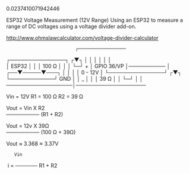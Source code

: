 0.0237410071942446

ESP32 Voltage Measurement (12V Range)
Using an ESP32 to measure a range of DC voltages using a voltage divider add-on.

http://www.ohmslawcalculator.com/voltage-divider-calculator

                              ┌──────────────────
  ┌───────────────┐          ┌▼┐                │
  │               │          │ │                │  
  │     ESP32     │          │ │ 100 Ω          │
  │               │          └─┘                +
  │   GPIO 36/VP  │────────── │           ┌──▼─────▼───┐
  │               │           │           │   0 - 12V  │
  └───────────────┘          ┌▼┐          └────────────┘
         GND                 │ │                 _
          │                  │ │ 39 Ω            │
          │                  └─┘                 │
          │ ──────────────────│───────────────────

Vin = 12V
R1 = 100 Ω
R2 = 39 Ω

Vout = Vin X R2  
       ─────────
        (R1 + R2)
        
Vout = 12v X 39Ω      
       ─────────
      (100 Ω + 39Ω)
      
 Vout ≈ 3.368 ≈ 3.37V

       Vin
​  i = ────── 
      R1 + R2
